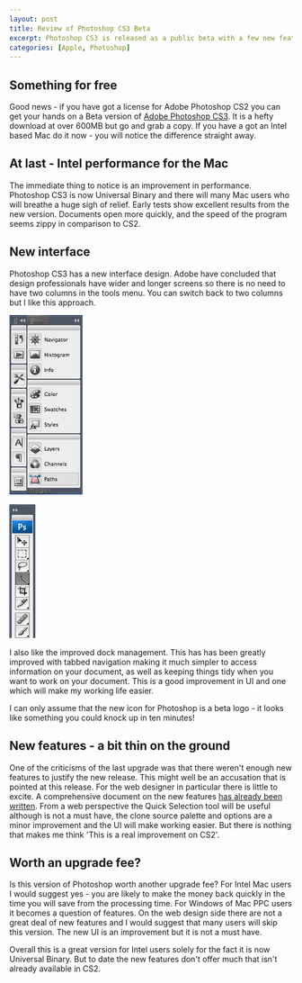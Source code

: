 ```yaml
--- 
layout: post
title: Review of Photoshop CS3 Beta
excerpt: Photoshop CS3 is released as a public beta with a few new features but most importantly Intel support on the Mac. Here's a review from a Mac-based web design perspective.
categories: [Apple, Photoshop]
---
```

## Something for free

Good news - if you have got a license for Adobe Photoshop CS2 you can get your hands on a Beta version of [Adobe Photoshop CS3][1]. It is a hefty download at over 600MB but go and grab a copy. If you have a got an Intel based Mac do it now - you will notice the difference straight away.

## At last - Intel performance for the Mac

The immediate thing to notice is an improvement in performance. Photoshop CS3 is now Universal Binary and there will many Mac users who will breathe a huge sigh of relief. Early tests show excellent results from the new version. Documents open more quickly, and the speed of the program seems zippy in comparison to CS2. 

## New interface

Photoshop CS3 has a new interface design. Adobe have concluded that design professionals have wider and longer screens so there is no need to have two columns in the tools menu. You can switch back to two columns but I like this approach.

![Photoshop CS3 Tabs][2] 

![Photoshop CS3 Menu][3] 

I also like the improved dock management. This has has been greatly improved with tabbed navigation making it much simpler to access information on your document, as well as keeping things tidy when you want to work on your document. This is a good improvement in UI and one which will make my working life easier.

I can only assume that the new icon for Photoshop is a beta logo - it looks like something you could knock up in ten minutes!

## New features - a bit thin on the ground

One of the criticisms of the last upgrade was that there weren't enough new features to justify the new release. This might well be an accusation that is pointed at this release. For the web designer in particular there is little to excite. A comprehensive document on the new features [has already been written][4]. From a web perspective the Quick Selection tool will be useful although is not a must have, the clone source palette and options are a minor improvement and the UI will make working easier. But there is nothing that makes me think 'This is a real improvement on CS2'.

## Worth an upgrade fee?

Is this version of Photoshop worth another upgrade fee? For Intel Mac users I would suggest yes - you are likely to make the money back quickly in the time you will save from the processing time. For Windows of Mac PPC users it becomes a question of features. On the web design side there are not a great deal of new features and I would suggest that many users will skip this version. The new UI is an improvement but it is not a must have. 

Overall this is a great version for Intel users solely for the fact it is now Universal Binary. But to date the new features don't offer much that isn't already available in CS2.

 [1]: http://labs.adobe.com/technologies/photoshopcs3/
 [2]: /images/articles/cs3_tabs.jpg
 [3]: /images/articles/cs3_menu.jpg "Photoshop CS3 Menu"
 [4]: http://photoshopnews.com/stories/downloads/whatsnewinPSCS3.pdf
